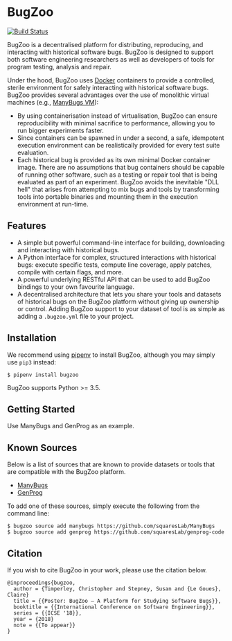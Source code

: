 # BugZoo

[![Build Status](https://travis-ci.org/squaresLab/BugZoo.svg?branch=master)](https://travis-ci.org/squaresLab/BugZoo)

BugZoo is a decentralised platform for distributing,
reproducing, and interacting with historical software bugs. BugZoo is designed
to support both software engineering researchers as well as developers of tools
for program testing, analysis and repair.

Under the hood, BugZoo uses [Docker](https://www.docker.com/) containers to
provide a controlled, sterile environment for safely interacting with
historical software bugs. BugZoo provides several advantages over
the use of monolithic virtual machines
(e.g., [ManyBugs VM](http://repairbenchmarks.cs.umass.edu/)):

* By using containerisation instead of virtualisation, BugZoo can ensure
  reproducibility with minimal sacrifice to performance, allowing you to run
  bigger experiments faster.
* Since containers can be spawned in under a second, a safe, idempotent
  execution environment can be realistically provided for every test suite
  evaluation.
* Each historical bug is provided as its own minimal Docker container image.
  There are no assumptions that bug containers should be capable of running
  other software, such as a testing or repair tool that is being evaluated as
  part of an experiment. BugZoo avoids the inevitable "DLL hell" that arises
  from attempting to mix bugs and tools by transforming tools into portable
  binaries and mounting them in the execution environment at run-time.

## Features

* A simple but powerful command-line interface for building, downloading and
  interacting with historical bugs.
* A Python interface for complex, structured interactions with historical
  bugs: execute specific tests, compute line coverage, apply patches, compile
  with certain flags, and more.
* A powerful underlying RESTful API that can be used to add BugZoo bindings to your
  own favourite language.
* A decentralised architecture that lets you share your tools and datasets of
  historical bugs on the BugZoo platform without giving up ownership or control.
  Adding BugZoo support to your dataset of tool is as simple as adding a
  `.bugzoo.yml` file to your project.

## Installation

We recommend using [pipenv](http://pipenv.org/) to install BugZoo, although you
may simply use `pip3` instead:

```
$ pipenv install bugzoo
```

BugZoo supports Python >= 3.5.

## Getting Started

Use ManyBugs and GenProg as an example.

## Known Sources

Below is a list of sources that are known to provide datasets or tools that
are compatible with the BugZoo platform.

* [ManyBugs](https://github.com/squaresLab/ManyBugs)
* [GenProg](https://github.com/squaresLab/genprog-code)

To add one of these sources, simply execute the following from the command line:

```
$ bugzoo source add manybugs https://github.com/squaresLab/ManyBugs
$ bugzoo source add genprog https://github.com/squaresLab/genprog-code
```

## Citation

If you wish to cite BugZoo in your work, please use the citation below.

```
@inproceedings{bugzoo,
  author = {Timperley, Christopher and Stepney, Susan and {Le Goues}, Claire}
  title = {{Poster: BugZoo – A Platform for Studying Software Bugs}},
  booktitle = {{International Conference on Software Engineering}},
  series = {{ICSE '18}},
  year = {2018}
  note = {{To appear}}
}
```
